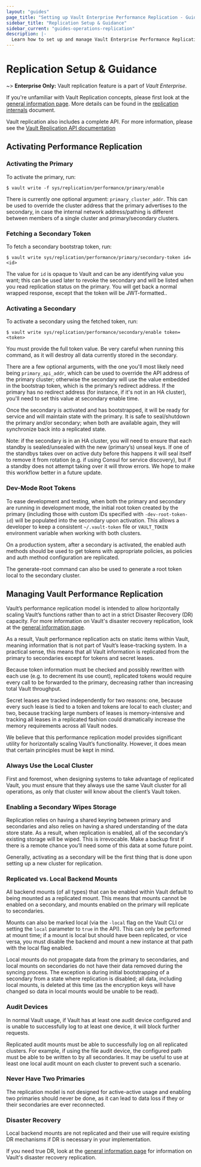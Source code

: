 ```yaml
---
layout: "guides"
page_title: "Setting up Vault Enterprise Performance Replication - Guides"
sidebar_title: "Replication Setup & Guidance"
sidebar_current: "guides-operations-replication"
description: |-
  Learn how to set up and manage Vault Enterprise Performance Replication.
---
```


# Replication Setup &amp; Guidance

~> **Enterprise Only:** Vault replication feature is a part of _Vault Enterprise_.

If you're unfamiliar with Vault Replication concepts, please first look at the
[general information page](/docs/vault-enterprise/replication/index.html). More
details can be found in the
[replication internals](/docs/internals/replication.html) document.

Vault replication also includes a complete API. For more information, please see
the [Vault Replication API documentation](/api/system/replication.html)


## Activating Performance Replication

### Activating the Primary

To activate the primary, run:


    $ vault write -f sys/replication/performance/primary/enable


There is currently one optional argument: `primary_cluster_addr`. This can be
used to override the cluster address that the primary advertises to the
secondary, in case the internal network address/pathing is different between
members of a single cluster and primary/secondary clusters.

### Fetching a Secondary Token

To fetch a secondary bootstrap token, run:


    $ vault write sys/replication/performance/primary/secondary-token id=<id>


The value for `id` is opaque to Vault and can be any identifying value you want;
this can be used later to revoke the secondary and will be listed when you read
replication status on the primary. You will get back a normal wrapped response,
except that the token will be JWT-formatted..

### Activating a Secondary

To activate a secondary using the fetched token, run:


    $ vault write sys/replication/performance/secondary/enable token=<token>


You must provide the full token value. Be very careful when running this
command, as it will destroy all data currently stored in the secondary.

There are a few optional arguments, with the one you'll most likely need being
`primary_api_addr`, which can be used to override the API address of the
primary cluster; otherwise the secondary will use the value embedded in the
bootstrap token, which is the primary’s redirect address. If the primary has no
redirect address (for instance, if it's not in an HA cluster), you'll need to
set this value at secondary enable time.

Once the secondary is activated and has bootstrapped, it will be ready for
service and will maintain state with the primary. It is safe to seal/shutdown
the primary and/or secondary; when both are available again, they will
synchronize back into a replicated state.

Note: if the secondary is in an HA cluster, you will need to ensure that each
standby is sealed/unsealed with the new (primary’s) unseal keys. If one of the
standbys takes over on active duty before this happens it will seal itself to
remove it from rotation (e.g. if using Consul for service discovery), but if a
standby does not attempt taking over it will throw errors. We hope to make this
workflow better in a future update.

### Dev-Mode Root Tokens

To ease development and testing, when both the primary and secondary are
running in development mode, the initial root token created by the primary
(including those with custom IDs specified with `-dev-root-token-id`) will be
populated into the secondary upon activation. This allows a developer to keep a
consistent `~/.vault-token` file or `VAULT_TOKEN` environment variable when
working with both clusters.

On a production system, after a secondary is activated, the enabled
auth methods should be used to get tokens with appropriate policies,
as policies and auth method configuration are replicated.

The generate-root command can also be used to generate a root token local to
the secondary cluster.

## Managing Vault Performance Replication

Vault’s performance replication model is intended to allow horizontally scaling Vault’s
functions rather than to act in a strict Disaster Recovery (DR) capacity. For more information on Vault's disaster recovery replication, look at the
[general information page](/docs/vault-enterprise/replication/index.html).

As a result, Vault performance replication acts on static items within Vault, meaning
information that is not part of Vault’s lease-tracking system. In a practical
sense, this means that all Vault information is replicated from the primary to
secondaries except for tokens and secret leases.

Because token information must be checked and possibly rewritten with each use
(e.g. to decrement its use count), replicated tokens would require every call
to be forwarded to the primary, decreasing rather than increasing total Vault
throughput.

Secret leases are tracked independently for two reasons: one, because every
such lease is tied to a token and tokens are local to each cluster; and two,
because tracking large numbers of leases is memory-intensive and tracking all
leases in a replicated fashion could dramatically increase the memory
requirements across all Vault nodes.

We believe that this performance replication model provides significant utility for horizontally scaling Vault’s functionality.  However, it does mean
that certain principles must be kept in mind.

### Always Use the Local Cluster

First and foremost, when designing systems to take advantage of replicated
Vault, you must ensure that they always use the same Vault cluster for all
operations, as only that cluster will know about the client’s Vault token.

### Enabling a Secondary Wipes Storage

Replication relies on having a shared keyring between primary and secondaries
and also relies on having a shared understanding of the data store state. As a
result, when replication is enabled, all of the secondary’s existing storage
will be wiped. This is irrevocable. Make a backup first if there is a remote
chance you’ll need some of this data at some future point.

Generally, activating as a secondary will be the first thing that is done upon
setting up a new cluster for replication.

### Replicated vs. Local Backend Mounts

All backend mounts (of all types) that can be enabled within Vault default to
being mounted as a replicated mount. This means that mounts cannot be enabled
on a secondary, and mounts enabled on the primary will replicate to
secondaries.

Mounts can also be marked local (via the `-local` flag on the Vault CLI or
setting the `local` parameter to `true` in the API). This can only be performed
at mount time; if a mount is local but should have been replicated, or vice
versa, you must disable the backend and mount a new instance at that path with
the local flag enabled.

Local mounts do not propagate data from the primary to secondaries, and local
mounts on secondaries do not have their data removed during the syncing
process. The exception is during initial bootstrapping of a secondary from a
state where replication is disabled; all data, including local mounts, is
deleted at this time (as the encryption keys will have changed so data in local
mounts would be unable to be read).

### Audit Devices

In normal Vault usage, if Vault has at least one audit device configured and
is unable to successfully log to at least one device, it will block further
requests.

Replicated audit mounts must be able to successfully log on all replicated
clusters. For example, if using the file audit device, the configured path must
be able to be written to by all secondaries. It may be useful to use at least
one local audit mount on each cluster to prevent such a scenario.

### Never Have Two Primaries

The replication model is not designed for active-active usage and enabling two
primaries should never be done, as it can lead to data loss if they or their
secondaries are ever reconnected.

### Disaster Recovery

Local backend mounts are not replicated and their use will require existing DR
mechanisms if DR is necessary in your implementation.

If you need true DR, look at the
[general information page](/docs/vault-enterprise/replication/index.html) for information on Vault's disaster recovery replication.
